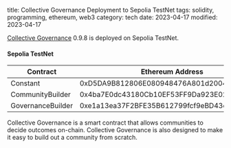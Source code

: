 title: Collective Governance Deployment to Sepolia TestNet
tags: solidity, programming, ethereum, web3
category: tech
date: 2023-04-17
modified: 2023-04-17

[Collective Governance](https://github.com/momentranks/collective-governance-v1) 0.9.8 is deployed on Sepolia TestNet.

#### Sepolia TestNet

| Contract          | Ethereum Address                           | Version |
| ----------------- | ------------------------------------------ | ------- |
| Constant          | 0xD5DA9B812806E080948476A801d2004f3305E63F | 0.9.8   |
| CommunityBuilder  | 0x4ba7E0dc43180Cb10EF53FF9Da923E02f459Ec9F | 0.9.8   |
| GovernanceBuilder | 0xe1a13ea37F2BFE35B612799fcf9eBD43efA00B87 | 0.9.8   |

Collective Governance is a smart contract that allows communities to decide outcomes on-chain.  Collective Governance is also designed to make it easy to build out a community from scratch.
